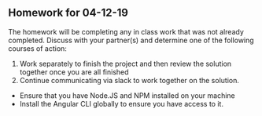 ## Homework for 04-12-19

The homework will be completing any in class work that was not already completed. Discuss with your partner(s) and determine one of the following courses of action:
1. Work separately to finish the project and then review the solution together once you are all finished
2. Continue communicating via slack to work together on the solution.


* Ensure that you have Node.JS and NPM installed on your machine
*  Install the Angular CLI globally to ensure you have access to it.